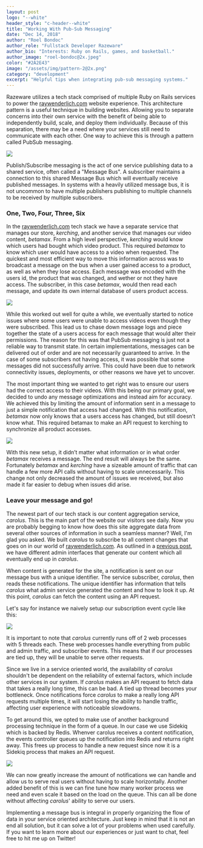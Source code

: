 ```yaml
---
layout: post
logo: "--white"
header_style: "c-header--white"
title: "Working With Pub-Sub Messaging"
date: "Dec 14, 2018"
author: "Roel Bondoc"
author_role: "Fullstack Developer Razeware"
author_bio: "Interests: Ruby on Rails, games, and basketball."
author_image: "roel-bondoc@2x.jpeg"
color: "#2A2E43"
image: "/assets/img/pattern-2@2x.png"
category: "development"
excerpt: "Helpful tips when integrating pub-sub messaging systems."
---
```


Razeware utilizes a tech stack comprised of multiple Ruby on Rails services to power the [raywenderlich.com](https://www.raywenderlich.com) website experience. This architecture pattern is a useful technique in building websites. Allowing you to separate concerns into their own service with the benefit of being able to independently build, scale, and deploy them individually. Because of this separation, there may be a need where your services still need to communicate with each other. One way to achieve this is through a pattern called PubSub messaging.

![](assets/img/2018-12-03/pubsub-1-system.png)

Publish/Subscribe messaging is the act of one service publishing data to a shared service, often called a "Message Bus". A subscriber maintains a connection to this shared Message Bus which will eventually receive published messages. In systems with a heavily utilized message bus, it is not uncommon to have multiple publishers publishing to multiple channels to be received by multiple subscribers.

### One, Two, Four, Three, Six

In the [raywenderlich.com](https://www.raywenderlich.com) tech stack we have a separate service that manages our store, *kerching*, and another service that manages our video content, *betamax*. From a high level perspective, *kerching* would know which users had bought which video product. This required *betamax* to know which user would have access to a video when requested. The quickest and most efficient way to move this information across was to broadcast a message on the bus when a user gained access to a product, as well as when they lose access. Each message was encoded with the users id, the product that was changed, and wether or not they have access. The subscriber, in this case *betamax*, would then read each message, and update its own internal database of users product access.

![](assets/img/2018-12-03/pubsub-2-synchronous.png)

While this worked out well for quite a while, we eventually started to notice issues where some users were unable to access videos even though they were subscribed. This lead us to chase down message logs and piece together the state of a users access for each message that would alter their permissions. The reason for this was that PubSub messaging is just not a reliable way to transmit state. In certain implementations, messages can be delivered out of order and are not necessarily guaranteed to arrive. In the case of some subscribers not having access, it was possible that some messages did not successfully arrive. This could have been due to network connectivity issues, deployments, or other reasons we have yet to uncover.

The most important thing we wanted to get right was to ensure our users had the correct access to their videos. With this being our primary goal, we decided to undo any message optimizations and instead aim for accuracy. We achieved this by limiting the amount of information sent in a message to just a simple notification that access had changed. With this notification, *betamax* now only knows that a users access has changed, but still doesn’t know what. This required betamax to make an API request to kerching to synchronize all product accesses.

![](assets/img/2018-12-03/pubsub-3-idempotent.png)

With this new setup, it didn’t matter what information or in what order *betamax* receives a message. The end result will always be the same. Fortunately *betamax* and *kerching* have a sizeable amount of traffic that can handle a few more API calls without having to scale unnecessarily. This change not only decreased the amount of issues we received, but also made it far easier to debug when issues did arise.

### Leave your message and go!

The newest part of our tech stack is our content aggregation service, *carolus*. This is the main part of the website our visitors see daily. Now you are probably begging to know how does this site aggregate data from several other sources of information in such a seamless manner? Well, I'm glad you asked. We built *carolus* to subscribe to all content changes that goes on in our world of [raywenderlich.com](https://www.raywenderlich.com). As outlined in a [previous post](https://engineering.razeware.com/how-does-raywenderlich-com-work), we have different admin interfaces that generate our content which all eventually end up in *carolus*.

When content is generated for the site, a notification is sent on our message bus with a unique identifier. The service subscriber, *carolus*, then reads these notifications. The unique identifier has information that tells *carolus* what admin service generated the content and how to look it up. At this point, *carolus* can fetch the content using an API request.

Let's say for instance we naively setup our subscription event cycle like this:

![](assets/img/2018-12-03/pubsub-4-synchronous.png)

It is important to note that *carolus* currently runs off of 2 web processes with 5 threads each. These web processes handle everything from public and admin traffic, and subscriber events. This means that if our processes are tied up, they will be unable to serve other requests.

Since we live in a service oriented world, the availability of *carolus* shouldn't be dependent on the reliability of external factors, which include other services in our system. If *carolus* makes an API request to fetch data that takes a really long time, this can be bad. A tied up thread becomes your bottleneck. Once notifications force *carolus* to make a really long API requests multiple times, it will start losing the ability to handle traffic, affecting user experience with noticeable slowdowns.

To get around this, we opted to make use of another background processing technique in the form of a queue. In our case we use Sidekiq which is backed by Redis. Whenver carolus receives a content notification, the events controller queues up the notification into Redis and returns right away. This frees up process to handle a new request since now it is a Sidekiq process that makes an API request.

![](assets/img/2018-12-03/pubsub-5-queue.png)

We can now greatly increase the amount of notifications we can handle and allow us to serve real users without having to scale horizontally. Another added benefit of this is we can fine tune how many worker process we need and even scale it based on the load on the queue. This can all be done without affecting *carolus*' ability to serve our users.

Implementing a message bus is integral in properly organizing the flow of data in your service oriented architecture. Just keep in mind that it is not an end all solution, but it can solve a lot of your problems when used carefully. If you want to learn more about our experiences or just want to chat, feel free to hit me up on Twitter!
